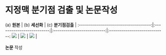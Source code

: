 # 지정맥 분기점 검출 및 논문작성  

(a) __원본__ |  (b) __세선화__ | (c) __분기점검출__ |
:------------------------------------:|:-------------------------:|:--------------------------:|:----------------------------:
![](https://user-images.githubusercontent.com/57060127/108803803-edef3b00-75de-11eb-94c5-bdfef59b3706.jpg)  |  ![](https://user-images.githubusercontent.com/57060127/108803850-10815400-75df-11eb-8535-1ed9df89a802.JPG)  |  ![](https://user-images.githubusercontent.com/57060127/108803864-1aa35280-75df-11eb-96ed-1cd3f0bababa.JPG)  |  
<br>
__논문__ 작성  
